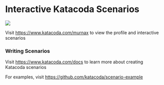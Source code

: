 # Interactive Katacoda Scenarios

[![](http://shields.katacoda.com/katacoda/murnax/count.svg)](https://www.katacoda.com/murnax "Get your profile on Katacoda.com")

Visit https://www.katacoda.com/murnax to view the profile and interactive scenarios

### Writing Scenarios
Visit https://www.katacoda.com/docs to learn more about creating Katacoda scenarios

For examples, visit https://github.com/katacoda/scenario-example
